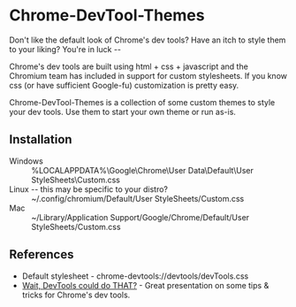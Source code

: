 Chrome-DevTool-Themes
=====================

Don't like the default look of Chrome's dev tools?  Have an itch to style them to your liking?  You're in luck --

Chrome's dev tools are built using html + css + javascript and the Chromium team has included in support for custom stylesheets.  If
you know css (or have sufficient Google-fu) customization is pretty easy.

Chrome-DevTool-Themes is a collection of some custom themes to style your dev tools.  Use them to start your own theme
or run as-is.

Installation
------------

<dl>
<dt>Windows</dt>
<dd>%LOCALAPPDATA%\Google\Chrome\User Data\Default\User StyleSheets\Custom.css</dd>

<dt>Linux -- this may be specific to your distro?</dt>
<dd>~/.config/chromium/Default/User StyleSheets/Custom.css</dd>

<dt>Mac</dt>
<dd>~/Library/Application Support/Google/Chrome/Default/User StyleSheets/Custom.css</dd>
<dl>

References
----------
* Default stylesheet - chrome-devtools://devtools/devTools.css
* [Wait, DevTools could do THAT?][1] - Great presentation on some tips & tricks for Chrome's dev tools.

[1]: http://bit.ly/RipkeL